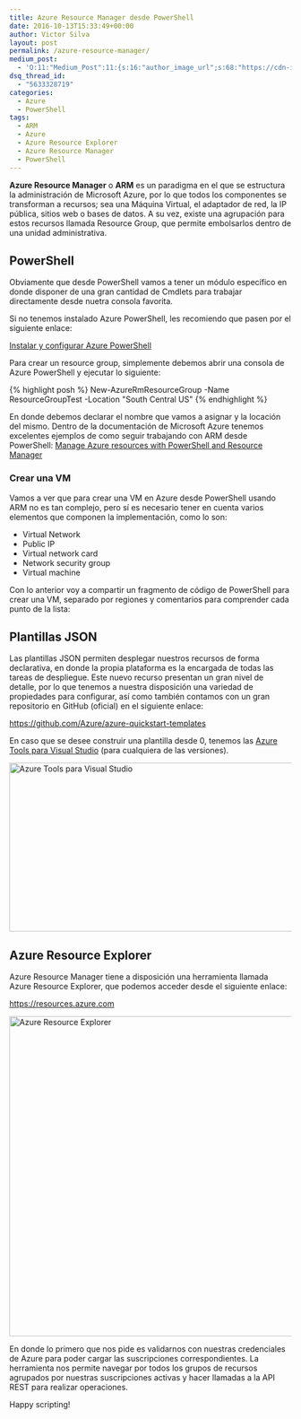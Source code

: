 ```yaml
---
title: Azure Resource Manager desde PowerShell
date: 2016-10-13T15:33:49+00:00
author: Victor Silva
layout: post
permalink: /azure-resource-manager/
medium_post:
  - 'O:11:"Medium_Post":11:{s:16:"author_image_url";s:68:"https://cdn-images-1.medium.com/fit/c/200/200/0*Sz3Js055VwE6KyPu.jpg";s:10:"author_url";s:33:"https://medium.com/@vmsilvamolina";s:11:"byline_name";N;s:12:"byline_email";N;s:10:"cross_link";s:2:"no";s:2:"id";s:12:"6c17b4afc035";s:21:"follower_notification";s:3:"yes";s:7:"license";s:19:"all-rights-reserved";s:14:"publication_id";s:2:"-1";s:6:"status";s:6:"public";s:3:"url";s:69:"https://medium.com/@vmsilvamolina/azure-resource-manager-6c17b4afc035";}'
dsq_thread_id:
  - "5633328719"
categories:
  - Azure
  - PowerShell
tags:
  - ARM
  - Azure
  - Azure Resource Explorer
  - Azure Resource Manager
  - PowerShell
---
```

**Azure Resource Manager** o **ARM** es un paradigma en el que se estructura la administración de Microsoft Azure, por lo que todos los componentes se transforman a recursos; sea una Máquina Virtual, el adaptador de red, la IP pública, sitios web o bases de datos. A su vez, existe una agrupación para estos recursos llamada Resource Group, que permite embolsarlos dentro de una unidad administrativa.

## PowerShell

Obviamente que desde PowerShell vamos a tener un módulo específico en donde disponer de una gran cantidad de Cmdlets para trabajar directamente desde nuetra consola favorita.

Si no tenemos instalado Azure PowerShell, les recomiendo que pasen por el siguiente enlace:

[Instalar y configurar Azure PowerShell](https://docs.microsoft.com/en-us/powershell/azureps-cmdlets-docs/)

Para crear un resource group, simplemente debemos abrir una consola de Azure PowerShell y ejecutar lo siguiente:

{% highlight posh %}
New-AzureRmResourceGroup -Name ResourceGroupTest -Location "South Central US"
{% endhighlight %}

En donde debemos declarar el nombre que vamos a asignar y la locación del mismo. Dentro de la documentación de Microsoft Azure tenemos excelentes ejemplos de como seguir trabajando con ARM desde PowerShell: [Manage Azure resources with PowerShell and Resource Manager](https://docs.microsoft.com/en-us/azure/azure-resource-manager/powershell-azure-resource-manager)

### Crear una VM

Vamos a ver que para crear una VM en Azure desde PowerShell usando ARM no es tan complejo, pero sí es necesario tener en cuenta varios elementos que componen la implementación, como lo son:

  * Virtual Network
  * Public IP
  * Virtual network card
  * Network security group
  * Virtual machine

Con lo anterior voy a compartir un fragmento de código de PowerShell para crear una VM, separado por regiones y comentarios para comprender cada punto de la lista:

## Plantillas JSON

Las plantillas JSON permiten desplegar nuestros recursos de forma declarativa, en donde la propia plataforma es la encargada de todas las tareas de despliegue. Este nuevo recurso presentan un gran nivel de detalle, por lo que tenemos a nuestra disposición una variedad de propiedades para configurar, así como también contamos con un gran repositorio en GitHub (oficial) en el siguiente enlace:

<https://github.com/Azure/azure-quickstart-templates>

En caso que se desee construir una plantilla desde 0, tenemos las [Azure Tools para Visual Studio](https://www.visualstudio.com/es-es/features/azure-tools-vs.aspx) (para cualquiera de las versiones).

<img src="https://al9fmq-ch3302.files.1drv.com/y4m5lW1y4iYPVeC66Q4w6vEFrnIWaltAoSOlHxD63mqpX4Lkla0JU3qTTdF7fzdHtNEuu5K9HeLhpkw65fuWKHQC8tvrsbkpbR5OYlKgsPN__ztMTlMItx1VL9H8vt0DQfbl2Kg9uEF5hv6_zBc0Md36WOaFgn6G6xvfG4QQ_cIoZOIUauNnv4xYAIPL5Lq49OK7x6ZhwuXM095eGYl44qBGA?width=937&#038;height=301&#038;cropmode=none" width="937" height="301" alt="Azure Tools para Visual Studio" class="alignnone size-medium" />

## Azure Resource Explorer

Azure Resource Manager tiene a disposición una herramienta llamada Azure Resource Explorer, que podemos acceder desde el siguiente enlace:

<https://resources.azure.com>

<img src="https://av9gmq-ch3302.files.1drv.com/y4m_UolPE3wNVmDyBNU6hRV91YU9M3D5iTZDV761i66o-cACpmBQlkANkUfir_SAgE1kPL-jWOXbLfHiOsJ7CyllzIeFLh_aY8zozWqj2anIrRb1B4KO2kBFKPV0DeFjtsCfEQQ3x7Jj4DWKqYJc70RmG0NU-KvdKa4gpaqRnIWGZMK0aSTvZRpBvs7mjLMcAK5ZaajRbUiqOJevoVA5xCvQA?width=1363&#038;height=571&#038;cropmode=none" width="1363" height="571" alt="Azure Resource Explorer" class="alignnone size-medium" />

En donde lo primero que nos pide es validarnos con nuestras credenciales de Azure para poder cargar las suscripciones correspondientes. La herramienta nos permite navegar por todos los grupos de recursos agrupados por nuestras suscripciones activas y hacer llamadas a la API REST para realizar operaciones.

Happy scripting!